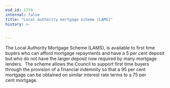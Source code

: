 ```yaml
---
esd_id: 1719
internal: false
title: "Local authority mortgage scheme (LAMS)"
history: >-
  

---
```


The Local Authority Mortgage Scheme (LAMS), is available to first time buyers who can afford mortgage repayments and have a 5 per cent deposit but who do not have the larger deposit now required by many mortgage lenders.  The scheme allows the Council to support first time buyers through the provision of a financial indemnity so that a 95 per cent mortgage can be obtained on similar interest rate terms to a 75 per cent mortgage.

